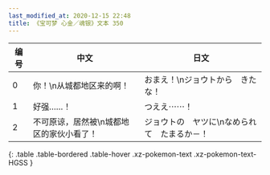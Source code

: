 ```yaml
---
last_modified_at: 2020-12-15 22:48
title: 《宝可梦 心金／魂银》文本 350
---
```

| 编号 | 中文 | 日文 |
| ---- | ---- | ---- |
| 0 | 你！\n从城都地区来的啊！ | おまえ！\nジョウトから　きたな！ |
| 1 | 好强……！ | つええ⋯⋯！ |
| 2 | 不可原谅，居然被\n城都地区的家伙小看了！ | ジョウトの　ヤツに\nなめられて　たまるか－！ |
{: .table .table-bordered .table-hover .xz-pokemon-text .xz-pokemon-text-HGSS }